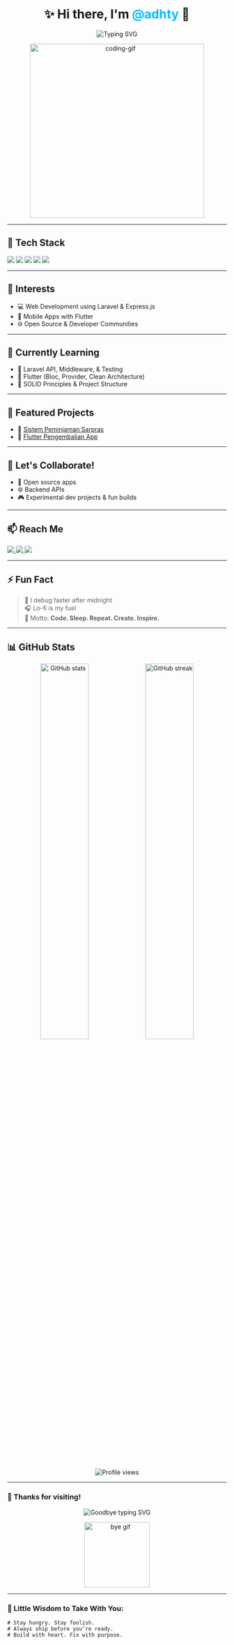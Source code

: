 <h1 align="center">✨ Hi there, I'm <span style="color:#00BFFF;">@adhty</span> 👋</h1>

<p align="center">
  <img src="https://readme-typing-svg.demolab.com?font=Fira+Code&pause=1000&color=00BFFF&center=true&width=435&lines=Fullstack+Developer;Flutter+Enthusiast;Always+Learning+%F0%9F%92%AF" alt="Typing SVG" />
</p>

<p align="center">
  <img src="https://media.giphy.com/media/qgQUggAC3Pfv687qPC/giphy.gif" width="400" alt="coding-gif" />
</p>

---

## 🚀 Tech Stack
<p align="left">
  <img src="https://img.shields.io/badge/Laravel-F9322C?style=for-the-badge&logo=laravel&logoColor=white" />
  <img src="https://img.shields.io/badge/Express.js-404D59?style=for-the-badge&logo=express&logoColor=white" />
  <img src="https://img.shields.io/badge/Flutter-02569B?style=for-the-badge&logo=flutter&logoColor=white" />
  <img src="https://img.shields.io/badge/MySQL-00758F?style=for-the-badge&logo=mysql&logoColor=white" />
  <img src="https://img.shields.io/badge/Figma-F24E1E?style=for-the-badge&logo=figma&logoColor=white" />
</p>

---

## 👀 Interests
- 💻 Web Development using Laravel & Express.js  
- 📱 Mobile Apps with Flutter  
- 🌐 Open Source & Developer Communities  

---

## 🌱 Currently Learning
- 🔧 Laravel API, Middleware, & Testing  
- 🎯 Flutter (Bloc, Provider, Clean Architecture)  
- 🧠 SOLID Principles & Project Structure  

---

## 📌 Featured Projects
- 🎯 [Sistem Peminjaman Sarpras](https://github.com/adhty/sisfo-sarpras)  
- 📱 [Flutter Pengembalian App](https://github.com/adhty/flutter-pengembalian-app)  


---

## 🤝 Let's Collaborate!
- 📂 Open source apps  
- ⚙️ Backend APIs  
- 🎮 Experimental dev projects & fun builds  

---

## 📫 Reach Me
<p align="left">
  <a href="mailto:adhtyafbrnsyh@gmail.com">
    <img src="https://img.shields.io/badge/-adhtyafbrnsyh@gmail.com-c14438?style=for-the-badge&logo=Gmail&logoColor=white" />
  </a>
  <a href="https://www.instagram.com/_adhityafebriansyah/">
    <img src="https://img.shields.io/badge/-@_adhityafebriansyah-purple?style=for-the-badge&logo=Instagram&logoColor=white" />
  </a>
  <a href="https://linkedin.com/in/adhty">
    <img src="https://img.shields.io/badge/-LinkedIn-blue?style=for-the-badge&logo=Linkedin&logoColor=white" />
  </a>
</p>

---

## ⚡ Fun Fact
> 🌙 I debug faster after midnight  
> 🎧 Lo-fi is my fuel  
> 💬 Motto: **Code. Sleep. Repeat. Create. Inspire.**

---

## 📊 GitHub Stats
<p align="center">
  <img width="47%" src="https://github-readme-stats.vercel.app/api?username=adhty&show_icons=true&theme=tokyonight&hide_border=true&hide_title=true" alt="GitHub stats" />
  <img width="47%" src="https://github-readme-streak-stats.herokuapp.com/?user=adhty&theme=tokyonight&hide_border=true" alt="GitHub streak" />
</p>

<p align="center">
  <img src="https://komarev.com/ghpvc/?username=adhty&style=flat-square&color=blue" alt="Profile views" />
</p>

---

### 🙏 Thanks for visiting!

<p align="center">
  <img src="https://readme-typing-svg.demolab.com?font=Fira+Code&duration=3000&pause=1000&color=00FF00&center=true&vCenter=true&width=435&lines=Happy+Coding!;Stay+Creative!;See+You+Around+👋" alt="Goodbye typing SVG" />
</p>

<p align="center">
  <img src="https://media.tenor.com/V1JGeW_FtdwAAAAC/bye-bye-bye-milk-and-mocha.gif" width="150" alt="bye gif"/>
</p>

---

### 🧠 Little Wisdom to Take With You:

```shell
# Stay hungry. Stay foolish.
# Always ship before you’re ready.
# Build with heart. Fix with purpose.
